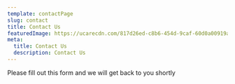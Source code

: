 ```yaml
---
template: contactPage
slug: contact
title: Contact Us
featuredImage: https://ucarecdn.com/817d26ed-c8b6-454d-9caf-60d0a00919a6/
meta:
  title: Contact Us
  description: Contact Us
---
```


Please fill out this form and we will get back to you shortly
